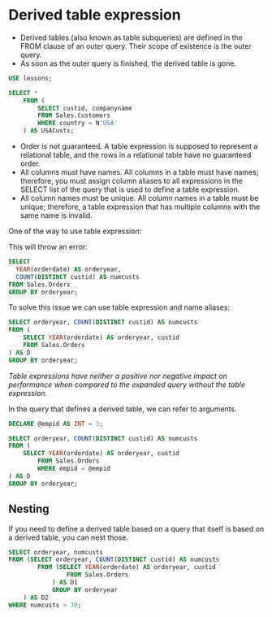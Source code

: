 # Derived table expression

* Derived tables (also known as table subqueries) are defined in the FROM clause of an outer query. Their scope of existence is the outer query. 
* As soon as the outer query is finished, the derived table is gone.

```sql
USE lessons;

SELECT *
    FROM (
        SELECT custid, companyname
        FROM Sales.Customers
        WHERE country = N'USA'
    ) AS USACusts;
```

* Order is not guaranteed. A table expression is supposed to represent a relational table, and the rows in a relational table have no guaranteed order.
* All columns must have names. All columns in a table must have names; therefore, you must assign column aliases to all expressions in the SELECT list of the query that is used to define a table expression.
* All column names must be unique. All column names in a table must be unique; therefore, a table expression that has multiple columns with the same name is invalid.

One of the way to use table expression:

This will throw an error:

```sql
SELECT
  YEAR(orderdate) AS orderyear,
  COUNT(DISTINCT custid) AS numcusts
FROM Sales.Orders
GROUP BY orderyear;
```

To solve this issue we can use table expression and name aliases:

```sql
SELECT orderyear, COUNT(DISTINCT custid) AS numcusts
FROM (
    SELECT YEAR(orderdate) AS orderyear, custid
    FROM Sales.Orders
) AS D
GROUP BY orderyear;
```

*Table expressions have neither a positive nor negative impact on performance when compared to the expanded query without the table expression.*

In the query that defines a derived table, we can refer to arguments.

```sql
DECLARE @empid AS INT = 3;

SELECT orderyear, COUNT(DISTINCT custid) AS numcusts
FROM (
    SELECT YEAR(orderdate) AS orderyear, custid
        FROM Sales.Orders
        WHERE empid = @empid
) AS D
GROUP BY orderyear;
```

## Nesting

If you need to define a derived table based on a query that itself is based on a derived table, you can nest those.

```sql
SELECT orderyear, numcusts
FROM (SELECT orderyear, COUNT(DISTINCT custid) AS numcusts
        FROM (SELECT YEAR(orderdate) AS orderyear, custid
                FROM Sales.Orders
            ) AS D1
            GROUP BY orderyear
    ) AS D2
WHERE numcusts > 70;
```